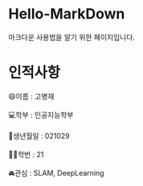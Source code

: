 # Hello-MarkDown
마크다운 사용법을 알기 위한 페이지입니다.

# 인적사항 
😄이름 : 고병재 <br> <br>
💻학부 : 인공지능학부 <br><br>
🎂생년월일 : 021029 <br><br>
👨‍🎓학번 : 21 <br><br>
🚘관심 : SLAM, DeepLearning
